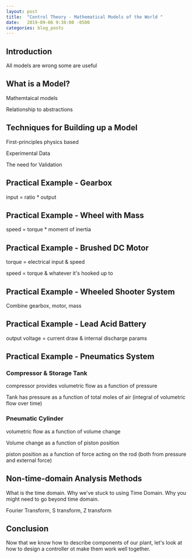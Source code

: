 ```yaml
---
layout: post
title:  "Control Theory - Mathematical Models of the World "
date:   2019-09-06 9:30:00 -0500
categories: blog_posts
---
```



## Introduction

All models are wrong some are useful

## What is a Model?

Mathemtaical models

Relationship to abstractions

## Techniques for Building up a Model

First-principles physics based

Experimental Data

The need for Validation

## Practical Example - Gearbox

input = ratio * output

## Practical Example - Wheel with Mass

speed = torque * moment of inertia

## Practical Example - Brushed DC Motor

torque = electrical input & speed

speed = torque & whatever it's hooked up to

## Practical Example - Wheeled Shooter System

Combine gearbox, motor, mass

## Practical Example - Lead Acid Battery

output voltage = current draw & internal discharge params

## Practical Example - Pneumatics System

### Compressor & Storage Tank

compressor provides volumetric flow as a function of pressure

Tank has pressure as a function of total moles of air (integral of volumetric flow over time)

### Pneumatic Cylinder

volumetric flow as a function of volume change

Volume change as a function of piston position

piston position as a function of force acting on the rod (both from pressure and external force)

## Non-time-domain Analysis Methods

What is the time domain. Why we've stuck to using Time Domain. Why you might need to go beyond time domain.

Fourier Transform, S transform, Z transform

## Conclusion

Now that we know how to describe components of our plant, let's look at how to design a controller ot make them work well together.

